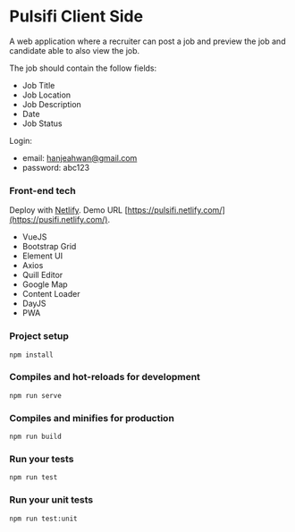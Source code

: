 # Pulsifi Client Side

A web application where a recruiter can post a job and preview the job and candidate able to also view the job.

The job should contain the follow fields:
- Job Title
- Job Location
- Job Description
- Date
- Job Status

Login: 
- email: hanjeahwan@gmail.com
- password: abc123

### Front-end tech
Deploy with [Netlify](https://www.netlify.com). Demo URL [https://pulsifi.netlify.com/](https://pusifi.netlify.com/).
* VueJS
* Bootstrap Grid
* Element UI
* Axios
* Quill Editor
* Google Map
* Content Loader
* DayJS
* PWA

### Project setup

```
npm install
```

### Compiles and hot-reloads for development
```
npm run serve
```

### Compiles and minifies for production
```
npm run build
```

### Run your tests
```
npm run test
```

### Run your unit tests
```
npm run test:unit
```
